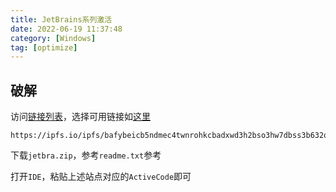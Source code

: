 ```yaml
---
title: JetBrains系列激活
date: 2022-06-19 11:37:48
category: [Windows]
tag: [optimize]
---
```


## 破解
访问[链接列表](https://3.jetbra.in/)，选择可用链接如[这里](https://ipfs.io/ipfs/bafybeicb5ndmec4twnrohkcbadxwd3h2bso3hw7dbss3b632oq4nesdfrq/
)  
```
https://ipfs.io/ipfs/bafybeicb5ndmec4twnrohkcbadxwd3h2bso3hw7dbss3b632oq4nesdfrq/
```

下载`jetbra.zip`，参考`readme.txt`参考  

打开`IDE`，粘贴上述站点对应的`ActiveCode`即可  
